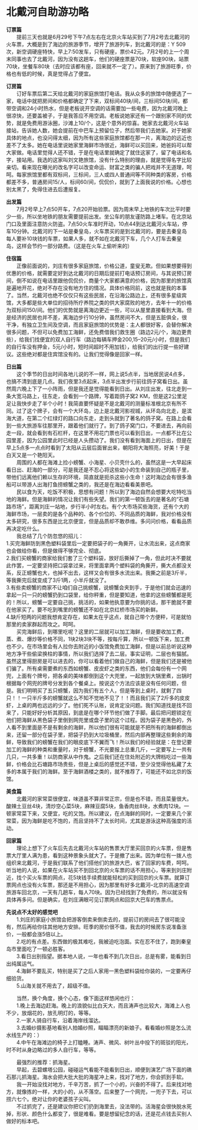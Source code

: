 # 北戴河自助游功略  

**订票篇**  
&emsp;&emsp;提前三天也就是6月29号下午7点左右在北京火车站买到了7月2号去北戴河的火车票，大概是到了海边的旅游季节，增开了旅游列车，到北戴河的是：Y 509次，新空调硬座特快，早上7:50发车，只有硬座，票价42元。7月2号的上一个周末同事也去了北戴河，因为没有这趟车，他们的硬座票是70块，软座90块，站票70块，坐餐车80块（去时应该都有座，回来就不一定了）。原来到了旅游旺季，价格也有低的时候，真是觉得占了便宜。  

**订房篇**  
&emsp;&emsp;订好车票后第二天给北戴河的家庭旅馆打电话。我从众多的旅馆中随便选了一家，电话中就把房间和价格都确定了下来，双标间40块/间，三标间50块/间，都带空调和24小时热水，但是老板说开空调的话需要加一些电费，因为北戴河晚上很凉快，还要盖被子，于是我答应不用空调。老板说她家还有一个跟别家不同的优势，就是免费用游泳圈，沙滩上10/个，这是个意外的惊喜。她家去北戴河火车站接站，告诉她人数，她会提前在中巴车上预留位子，然后带我们去她家。对于她家具体的地点，也没问得太细，因为所有这些家庭旅馆都在那一片，离海边的远近也差不了太多。她在电话里说她家里海鲜市场很近，海鲜可以买回来，她爸妈可以帮大家做。电话里觉得人还不错，于是在电话里就确定了就住这家了，留了电话和名字，接站用。我选的这家叫刘文艳旅馆，没有什么特别的理由，就是觉得名字比较亲切。看来现在曝光的改名字可以改变命运、财富之类的骗人把戏并不无道理，呵呵。每家旅馆里都有双标间，三标间，三人或四人普通间等不同种类的客房，价格都差不多，普通房间15/人，标间60/间，侃侃价，就到了上面我说的价格。心想也别太黑了，免得住进去后遭报复。  

**出发篇**  
&emsp;&emsp;7月2号早上7点50开车，7点20开始验票。因为周末早上地铁的车次比平时要少一些，所以坐地铁的朋友需要提前出发。坐公车的朋友谨防路上堵车。在北京站门口及里面注意防火防盗。7点50火车准时开动，10点44到达北戴河火车站，停车10分钟。北戴河的下一站是秦皇岛，火车票买的是到北戴河的，要是去秦皇岛每人要补10块钱的车票，如果人多，就不如在北戴河下车，几个人打车去秦皇岛，这样会节约一部分路费。（这是在火车上偷听来的）  

**住宿篇**  
&emsp;&emsp;正像前面说的，刘庄有很多家庭旅馆，价格公道，童叟无欺。但如果想要得到优惠的价格，就需要定好到达北戴河的日期后提前打电话预订房间，与其说预订房间，倒不如说在电话里跟他侃侃价，商量个大家都满意的价格，因为那里的旅馆真是遍地开花，绝对不存在没有地方住的情况。具体价格同前，这也就是我的本事了。当然，北戴河也绝不仅仅只有这些民居，在沿海公路边上，还有很多星级宾馆，大多都是些大单位的招待所疗养院之类的供大家腐败的地方，去年十一的价格为双标间150/间。他们的优势就是离海边更近一些，可以从屋里直接看到大海。但是经济的民居也并不差，离海边步行10分钟，虽然房间不大，但是五脏俱全，很干净，有独立卫生间及空调，而且家庭旅馆的优势是：主人都很好客，会替你解决很多问题，不但可以免费加工海鲜，还免费借我们救生圈（路边2元/个，海边更贵些），给我们找便宜的双人自行车（路边每辆车押金200,15–20元/小时，但是我们的自行车没有押金，5元/小时，短时间超时不用加钱），给我们的出行提一些好建议。这些绝对都是住宾馆没有的。让我们觉得像是回家一样。  

**日出篇**  
&emsp;&emsp;这个季节的日出时间各地儿说的不一样，网上说5点半，当地居民说4点多，也搞不清到底是几点。我们夜里3点起床，3点半出发步行前往鸽子窝看日出。虽然周六晚上下了一小阵雨，但是我还是觉得能看到日出。从刘庄出发，往北走到一条大宽马路上，往东走，会看到一个路牌，写着距鸽子窝2 KM，但是这2公里足足让我快步走了半个小时！我简直要怀疑是不是北戴河的测量标准根北京有所不同。过了这个牌子，会有一个大环岛，边上是北戴河影视城，从环岛向北走，是滨海大道，在第二个红绿灯的路口向东走，走到头就到了著名的鸽子窝。在路上会看到一些大旅游车往那里开，跟着他们就行了。到了鸽子窝门口，不要进去，再向前走一段，就会看到有石栏杆，在这里不用花门票也可以看到日出，一点都不比在公园里差，因为公园里此时已经是人头攒动了。我们没有看到海面上的日出，但是在早上5点多一点点时看到了太阳从云层后面冒出来，朝阳将大海照亮，好美！于是白天又是一个艳阳天。  
&emsp;&emsp;周围的人都在海滩上捡小螃蟹、小海星、小贝壳什么的，虽然这是一大早起床看日出、赶海的一部分，可是我还是不忍心将这些幼小的生命装到自己的瓶子里，带他们远离他们赖以生存的环境，简直就是扼杀这些小生命！这时海边会有很多渔船可以带游人出海打鱼捞螃蟹之类的，我还是在海边看看美景吧。  
&emsp;&emsp;民以食为天，吃饭不积极，思想有问题！所以到了海边自然会想要大吃特吃当地的海鲜。但是海鲜的情况让我们有些失望。我们的第一顿饭去的是著名的“石塘路市场”，距离刘庄一站地，步行半小时左右。有个大市场买些海货，还有个大的海鲜市场，一层卖的是各个品种的、各个价位的、不同品质的海鲜，我对价格没有太多研究，很多东西是比北京便宜，但是品质却不敢恭维。多问问价格，看看品质再决定吃什么。  
&emsp;&emsp;我总结了几个防忽悠的招儿：  
1.买完海鲜防到黑色塑料袋里后一定要把袋子的一角撕开，让水流出来，这点商家也会做给你看，但是做得不够完全、彻底。  
2.我们买螃蟹的商家给我们套了三个塑料袋，放好后撕掉了一角，但此时决不要就此作罢，一定要坚持把口袋拿过来，将里面拿两个塑料袋的角撕开，撕大点都没关系，反正螃蟹也大，也掉不出去，这样又会有很多水流出来。我撕之前是3斤半，等我撕完后就变成了3斤1两，小半斤就没了。  
3.有些卖螃蟹的商家不让咱们自己挑螃蟹，说螃蟹会夹到手，于是他们就会迅速的拿起一只一只的螃蟹扔到口袋里，给你秤重，但是要知道，他拿的这些螃蟹都是死的！所以，螃蟹一定要自己挑，挑活的，如果他执意要为你挑的话，那干脆就不要在他家买了。要不吃到嘴里的螃蟹还不如在北京红桥市场买的新鲜。  
4.缺斤短两的问题我想肯定存在，如果太在乎这点，就自己带个方便秤，可是就怕那里的卖家群起而攻之。呵呵。  
&emsp;&emsp;买完海鲜后，到哪里吃呢？这里的二层就可以加工海鲜，但是要收加工费，蒸、煮、爆炒等价格不同，1块2块3块不等，按每斤算，所以一顿饭下来，加工费也不少。在市场里会有人拉你去附近的小饭馆免费加工海鲜，但是以前总听说这种地方净干些偷梁换柱的事情，所以我们选择了去二层。事实证明，二层也有猫腻。虽然这里得厨房是可以进去的，你可以看着他们做自己的海鲜，但是我们还是被他们骗了。所有桌需要煮的东西如螃蟹、皮皮虾之类的东西，他们会每份有一个网兜，上面有个牌号，把各桌的美味都倒到这个大兜里，一起放到大锅里煮，出锅时根据每个网兜的牌号分发到各个餐桌上。按说这个方法应该是没有任何问题，但是。我们明明买了五只螃蟹，因为我们有五个人，但是等到上桌时，就剩了四只！！一只半斤多的螃蟹就这么不知不觉地不见了！！而且我们买了2斤多的皮皮虾，上桌的两也远远的少了。他们死不认账，说肯定没问题。我们知道找是找不回来了，只能好好分析其原因，到底是在哪个环节他们做了手脚。最后把问题锁定在他们把海鲜从黑色袋子里倒到网兜里或盘子里的这个过程。因为袋子是黑色的，外人看不到里面是不是有剩余的海鲜，所以他们很有可能就是不把所有的海鲜都倒出来，还留一部分在袋子里，把袋子扔到大垃圾桶里，然后内部再整理这些剩余的海鲜，导致我们的螃蟹在我们的眼皮底下不翼而飞！所以我们的经验就是：在登记要加工的海鲜的种类和重量时，对于螃蟹，不光要报上总重几斤，一定要写上一共有几只，一共多重！以防商家从中作鬼。之后我们还在住处附近的大牌档吃过一些海鲜，价格会比石塘路市场贵些，但是上桌后的感觉还不错，至少没觉得他私藏了太多的本属于我们的海鲜。至于海鲜酒楼之类的，就不推荐了，可能还不如北京的饭馆。  

**美食篇**  
&emsp;&emsp;北戴河的家常菜很便宜，味道虽不算非常正宗，但是也不错，而且菜量很大。酸辣土豆丝4块，清炒空心菜5块，麻辣豆腐5块，鱼香肉丝8块，水煮肉12块。一顿家常菜下来，又便宜，吃的又饱。所以建议，在点海鲜的同时，一定要来几个家常菜，因为海鲜是吃不饱的，而且坚持不了太长时间，尤其是游泳这种高强度的活动。  

**回家篇**  
&emsp;&emsp;理论上想下了火车后先去北戴河火车站的售票大厅里买回京的火车票，但是售票大厅里人满为患，看到这种景象头就大了。于是撤了出来。因为单位有一拨人也组织来北戴河，于是我们联系了他们搭他们的旅游大巴，省了回家的车费，呵呵。听当地的人说，如果在火车站买不到回北京的火车票的话不用担心，等来到刘庄附近，找个买火车票的网点，花5块钱手续费就能轻松的买到回京的火车票。就算订票网点也没有火车票，那还是不用担心，因为那里有好多北戴河–北京的高速空调旅游车回北京，一天有几趟车，每人70块。因为已经找到了免费的，所以就没有具体再多问。但是确实，在刘庄满眼可见订票网点和回京大巴车的售票点。  

**先说点不太好的感觉吧**  
&emsp;&emsp;1.刘庄的家庭小旅馆会把游客倒卖来倒卖去的，提前订的房间去了很可能没有，然后再给你往其他地方安排。旺季的房价很不值，我去的时候房东说准备涨价，一般都会涨5倍以上。  
&emsp;&emsp;2.吃的有点差。东西做的极其难吃，我被迫吃泡面。实在忍不住了，跑到秦皇岛市里面吃了一顿必胜客。  
&emsp;&emsp;3.看日出别指望。据本地人说，一年也看不到几次日出，总是有雾，能看到日出纯属运气。  
&emsp;&emsp;4.海鲜不要乱买，特别是买了之后人家用一黑色塑料袋给你装的，一定要再仔细验货。  
&emsp;&emsp;5.山海关就不用去了，超级不值。  

&emsp;&emsp;当然，换个角度，换个心态，像下面这样悠闲也行：  
&emsp;&emsp;1.晚上去海边赶海。晚上的浪貌似比白天大，而且涛声也比较大，海滩上人也不少，放烟花的，放孔明灯的，等等。  
&emsp;&emsp;2.一家人骑自行车，沿着海岸线溜达。  
&emsp;&emsp;3.去婚纱摄影基地看别人拍婚纱照，瞄瞄漂亮的新娘子。看看婚纱照是怎么流水线生产的：）  
&emsp;&emsp;4.中午在海滩边的椅子上打瞌睡。涛声、微风、树叶丛中投下的斑驳的阳光，时不时从身边略过的多人自行车，等等。  

&emsp;&emsp;最强烈的推荐：抓海星。  
&emsp;&emsp;早起，去碧螺塔公园，碰碰运气看能不能看到日出，顺便到演艺广场下面的礁石那儿抓海星。海水会把大批大批的海星冲上来，找对了地方，你会抓到手软。  
&emsp;&emsp;我一开始没找对地方，千辛万苦，抓了一个小的，兴奋的不得了。后来找对地方，就像拣的一样，大的小的，从不落空。后来整了一个网兜，一兜子下去，可以捞六七个。绝对让你的老婆孩子尖叫。  
&emsp;&emsp;不过抓完了，还是建议你把它们扔到海里去，没法带的。活海星会很快脱水死掉，形状、颜色什么都变了，很是难看。要是想留纪念的话，还是花点钱去买别人做好的标本吧。  
<!-- Last processed: 2025-07-22 03:44:26 -->

